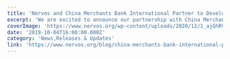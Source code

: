 ```yaml
---
title: 'Nervos and China Merchants Bank International Partner to Develop Decentralized Financial Services'
excerpt: 'We are excited to announce our partnership with China Merchants Bank International (CMBI) to jointly develop decentralized applications for financial services, some of which will serve the bank’s reta'
coverImage: 'https://www.nervos.org/wp-content/uploads/2020/12/1_ajGhRVMuiMssPn44lMdmVg.png'
date: '2019-10-04T16:00:00.000Z'
category: 'News,Releases & Updates'
link: 'https://www.nervos.org/blog/china-merchants-bank-international-partner-to-develop-decentralized-financial-services'
---
```



